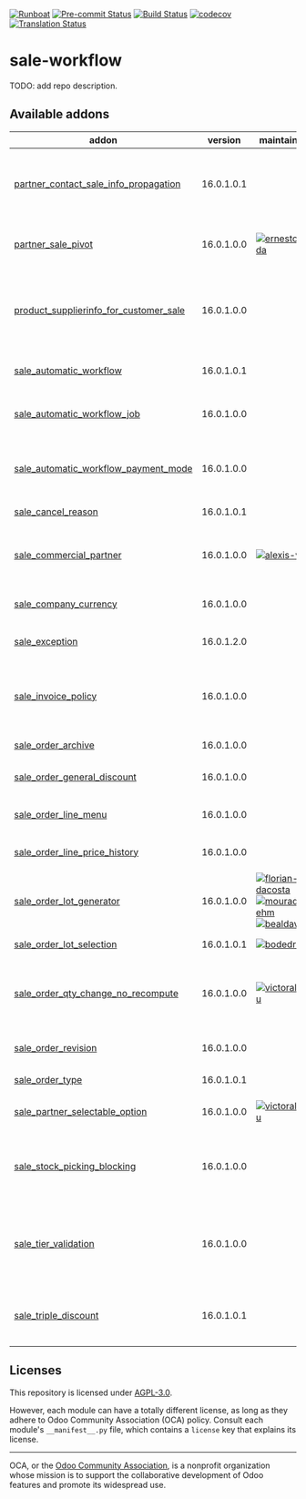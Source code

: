 
[![Runboat](https://img.shields.io/badge/runboat-Try%20me-875A7B.png)](https://runboat.odoo-community.org/builds?repo=OCA/sale-workflow&target_branch=16.0)
[![Pre-commit Status](https://github.com/OCA/sale-workflow/actions/workflows/pre-commit.yml/badge.svg?branch=16.0)](https://github.com/OCA/sale-workflow/actions/workflows/pre-commit.yml?query=branch%3A16.0)
[![Build Status](https://github.com/OCA/sale-workflow/actions/workflows/test.yml/badge.svg?branch=16.0)](https://github.com/OCA/sale-workflow/actions/workflows/test.yml?query=branch%3A16.0)
[![codecov](https://codecov.io/gh/OCA/sale-workflow/branch/16.0/graph/badge.svg)](https://codecov.io/gh/OCA/sale-workflow)
[![Translation Status](https://translation.odoo-community.org/widgets/sale-workflow-16-0/-/svg-badge.svg)](https://translation.odoo-community.org/engage/sale-workflow-16-0/?utm_source=widget)

<!-- /!\ do not modify above this line -->

# sale-workflow

TODO: add repo description.

<!-- /!\ do not modify below this line -->

<!-- prettier-ignore-start -->

[//]: # (addons)

Available addons
----------------
addon | version | maintainers | summary
--- | --- | --- | ---
[partner_contact_sale_info_propagation](partner_contact_sale_info_propagation/) | 16.0.1.0.1 |  | Propagate Salesperson and Sales Channel from Company to Contacts
[partner_sale_pivot](partner_sale_pivot/) | 16.0.1.0.0 | [![ernestotejeda](https://github.com/ernestotejeda.png?size=30px)](https://github.com/ernestotejeda) | Sales analysis from customer form view
[product_supplierinfo_for_customer_sale](product_supplierinfo_for_customer_sale/) | 16.0.1.0.0 |  | Loads in every sale order line the customer code defined in the product
[sale_automatic_workflow](sale_automatic_workflow/) | 16.0.1.0.1 |  | Sale Automatic Workflow
[sale_automatic_workflow_job](sale_automatic_workflow_job/) | 16.0.1.0.0 |  | Execute sale automatic workflows in queue jobs
[sale_automatic_workflow_payment_mode](sale_automatic_workflow_payment_mode/) | 16.0.1.0.0 |  | Sale Automatic Workflow - Payment Mode
[sale_cancel_reason](sale_cancel_reason/) | 16.0.1.0.1 |  | Sale Cancel Reason
[sale_commercial_partner](sale_commercial_partner/) | 16.0.1.0.0 | [![alexis-via](https://github.com/alexis-via.png?size=30px)](https://github.com/alexis-via) | Add stored related field 'Commercial Entity' on sale orders
[sale_company_currency](sale_company_currency/) | 16.0.1.0.0 |  | Company Currency in Sale Orders
[sale_exception](sale_exception/) | 16.0.1.2.0 |  | Custom exceptions on sale order
[sale_invoice_policy](sale_invoice_policy/) | 16.0.1.0.0 |  | Sales Management: let the user choose the invoice policy on the order
[sale_order_archive](sale_order_archive/) | 16.0.1.0.0 |  | Archive Sale Orders
[sale_order_general_discount](sale_order_general_discount/) | 16.0.1.0.0 |  | General discount per sale order
[sale_order_line_menu](sale_order_line_menu/) | 16.0.1.0.0 |  | Adds a Sale Order Lines Menu
[sale_order_line_price_history](sale_order_line_price_history/) | 16.0.1.0.0 |  | Sale order line price history
[sale_order_lot_generator](sale_order_lot_generator/) | 16.0.1.0.0 | [![florian-dacosta](https://github.com/florian-dacosta.png?size=30px)](https://github.com/florian-dacosta) [![mourad-ehm](https://github.com/mourad-ehm.png?size=30px)](https://github.com/mourad-ehm) [![bealdav](https://github.com/bealdav.png?size=30px)](https://github.com/bealdav) | Sale Order Lot Generator
[sale_order_lot_selection](sale_order_lot_selection/) | 16.0.1.0.1 | [![bodedra](https://github.com/bodedra.png?size=30px)](https://github.com/bodedra) | Sale Order Lot Selection
[sale_order_qty_change_no_recompute](sale_order_qty_change_no_recompute/) | 16.0.1.0.0 | [![victoralmau](https://github.com/victoralmau.png?size=30px)](https://github.com/victoralmau) | Prevent recompute if only quantity has changed in sale order line
[sale_order_revision](sale_order_revision/) | 16.0.1.0.0 |  | Keep track of revised quotations
[sale_order_type](sale_order_type/) | 16.0.1.0.1 |  | Sale Order Type
[sale_partner_selectable_option](sale_partner_selectable_option/) | 16.0.1.0.0 | [![victoralmau](https://github.com/victoralmau.png?size=30px)](https://github.com/victoralmau) | Sale Partner Selectable Option
[sale_stock_picking_blocking](sale_stock_picking_blocking/) | 16.0.1.0.0 |  | Allow you to block the creation of deliveries from a sale order.
[sale_tier_validation](sale_tier_validation/) | 16.0.1.0.0 |  | Extends the functionality of Sale Orders to support a tier validation process.
[sale_triple_discount](sale_triple_discount/) | 16.0.1.0.1 |  | Manage triple discount on sale order lines

[//]: # (end addons)

<!-- prettier-ignore-end -->

## Licenses

This repository is licensed under [AGPL-3.0](LICENSE).

However, each module can have a totally different license, as long as they adhere to Odoo Community Association (OCA)
policy. Consult each module's `__manifest__.py` file, which contains a `license` key
that explains its license.

----
OCA, or the [Odoo Community Association](http://odoo-community.org/), is a nonprofit
organization whose mission is to support the collaborative development of Odoo features
and promote its widespread use.
